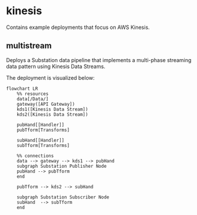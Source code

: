 # kinesis

Contains example deployments that focus on AWS Kinesis.

## multistream

Deploys a Substation data pipeline that implements a multi-phase streaming data pattern using Kinesis Data Streams.

The deployment is visualized below:
```mermaid
flowchart LR
    %% resources
    data[/Data/]
    gateway([API Gateway])
    kds1([Kinesis Data Stream])
    kds2([Kinesis Data Stream])

    pubHand[[Handler]]
    pubTform[Transforms]

    subHand[[Handler]]
    subTform[Transforms]

    %% connections
    data --> gateway --> kds1 --> pubHand
    subgraph Substation Publisher Node 
    pubHand --> pubTform
    end

    pubTform --> kds2 --> subHand

    subgraph Substation Subscriber Node 
    subHand  --> subTform
    end
```
